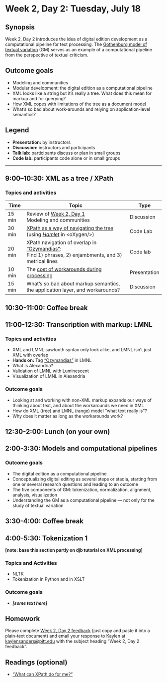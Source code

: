# Week 2, Day 2: Tuesday, July 18

## Synopsis

Week 2, Day 2 introduces the idea of digital edition development as a computational pipeline for text processing. The [Gothenburg model of textual variation](gothenburg.md) (GM) serves as an example of a computational pipeline from the perspective of textual criticism. 

## Outcome goals

* Modeling and communities
* Modular development: the digital edition as a computational pipeline
* XML looks like a string but it’s really a tree. What does this mean for markup and for querying?
* How XML copes with limitations of the tree as a document model
* What’s so bad about work-arounds and relying on application-level semantics?  

## Legend

* **Presentation:** by instructors
* **Discussion:** instructors and participants
* **Talk lab:** participants discuss or plan in small groups
* **Code lab:** participants code alone or in small groups

______

## 9:00–10:30: XML as a tree / XPath

### Topics and activities

Time | Topic | Type
---- | ---- | ----
15 min | Review of [Week 2, Day 1](week_2_day_1_plan.md)<br/>Modeling and communities | Discussion
30 min | [XPath as a way of navigating the tree](xpath.md) (using [*Hamlet*](hamlet.xml) in \<oXygen/\>) | Code Lab
20 min | XPath navigation of overlap in [“Ozymandias”](ozymandias.xml):<br/>Find 1) phrases, 2) enjambments, and 3) metrical lines| Code lab
10 min | The [cost of workarounds during processing](overlap_xml.md) | Presentation
15 min | What’s so bad about markup semantics, the application layer, and workarounds? | Discussion

## 10:30-11:00: Coffee break

## 11:00-12:30: Transcription with markup: LMNL

### Topics and activities

* XML and LMNL sawtooth syntax only look alike, and LMNL isn’t just XML with overlap
* **Hands on:** Tag [“Ozymandias”](ozymandias.txt) in LMNL
* What is Alexandria?
* Validation of LMNL with Luminescent
* Visualization of LMNL in Alexandria

### Outcome goals

* Looking at and working with non-XML markup expands our ways of thinking about text, and about the workarounds we need in XML
* How do XML (tree) and LMNL (range) model “what text really is”? 
* Why does it matter as long as the workarounds work?

## 12:30-2:00: Lunch (on your own)

## 2:00-3:30: Models and computational pipelines
  
### Outcome goals

* The digital edition as a computational pipeline
* Conceptualizing digital editing as several steps or stadia, starting from one or several research questions and leading to an outcome
* The five components of GM: tokenization, normalization, alignment, analysis, visualization
* Understanding the GM as a computational pipeline — not only for the study of textual variation 

## 3:30-4:00: Coffee break

## 4:00-5:30: Tokenization 1

**[note: base this section partly on djb tutorial on XML processing]**

### Topics and Activities
* NLTK
* Tokenization in Python and in XSLT

### Outcome goals
* ***[some text here]***

## Homework

Please complete [Week 2, Day 2 feedback](week_2_day_2_feedback.md) (just copy and paste it into a plain-text document) and email your response to Kaylen at [kaylensanders@pitt.edu](mailto:kaylensanders@pitt.edu) with the subject heading “Week 2, Day 2 feedback”.

## Readings (optional)

* [“What can XPath do for me?”](http://dh.obdurodon.org/introduction-xpath.xhtml)
